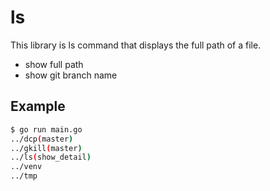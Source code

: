 # ls
This library is ls command that displays the full path of a file.

* show full path
* show git branch name

## Example

```bash
$ go run main.go
../dcp(master)
../gkill(master)
../ls(show_detail)
../venv
../tmp
```
